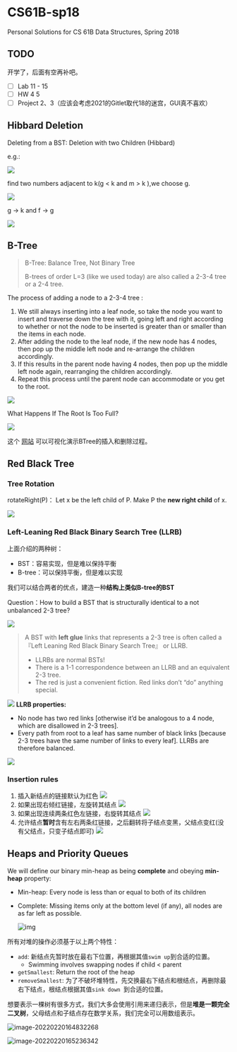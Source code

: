 



# CS61B-sp18

Personal Solutions for CS 61B Data Structures, Spring 2018

## TODO

开学了，后面有空再补吧。

- [ ] Lab 11 - 15
- [ ] HW 4 5
- [ ] Project 2、3（应该会考虑2021的Gitlet取代18的迷宫，GUI真不喜欢）

## Hibbard Deletion

Deleting from a BST: Deletion with two Children (Hibbard)

e.g.:

![](img/f4af443c.png)

find two numbers adjacent to k(g < k and m > k ),we choose g.

![](img/610cc68a.png)

g -> k and f -> g

![](img/365b8a55.png)

## B-Tree

> B-Tree: Balance Tree, Not Binary Tree
> 
> B-trees of order L=3 (like we used today) are also called a 2-3-4 tree or a 2-4 tree.

The process of adding a node to a 2-3-4 tree :

1. We still always inserting into a leaf node, so take the node you want to insert and traverse down the tree with it, going left and right according to whether or not the node to be inserted is greater than or smaller than the items in each node.
2. After adding the node to the leaf node, if the new node has 4 nodes, then pop up the middle left node and re-arrange the children accordingly. 
3. If this results in the parent node having 4 nodes, then pop up the middle left node again, rearranging the children accordingly.
4. Repeat this process until the parent node can accommodate or you get to the root.

![](img/9753a266.png)

What Happens If The Root Is Too Full?

![](img/8834e9dc.png)

这个 [网站](https://www.cs.usfca.edu/~galles/visualization/BTree.html) 可以可视化演示BTree的插入和删除过程。

## Red Black Tree
### Tree Rotation

rotateRight(P)： Let x be the left child of P. Make P the **new right child** of x.

![](img/3b821b35.png)
### Left-Leaning Red Black Binary Search Tree (LLRB)

上面介绍的两种树：

- BST：容易实现，但是难以保持平衡
- B-tree：可以保持平衡，但是难以实现

我们可以结合两者的优点，建造一种**结构上类似B-tree的BST**

Question：How to build a BST that is structurally identical to a not unbalanced 2-3 tree?

![](img/4ce609c1.png)

>A BST with **left glue** links that represents a 2-3 tree is often called a 『Left Leaning Red Black Binary Search Tree』 or LLRB.
>- LLRBs are normal BSTs!
>- There is a 1-1 correspondence between an LLRB and an equivalent 2-3 tree.
>- The red is just a convenient fiction. Red links don’t “do” anything special.

![](img/7e350dab.png)
**LLRB properties:**
- No node has two red links [otherwise it’d be analogous to a 4 node, which are disallowed in 2-3 trees].
- Every path from root to a leaf has same number of black links [because 2-3 trees have the same number of links to every leaf]. LLRBs are therefore balanced.

![](img/5348a7fe.png)

### Insertion rules

1. 插入新结点的链接默认为红色
![](img/1c80b0e1.png)
2. 如果出现右倾红链接，左旋转其结点
![](img/6a996ea8.png)
3. 如果出现连续两条红色左链接，右旋转其结点
![](img/f728403d.png)
4. 允许结点**暂时**含有左右两条红链接，之后翻转将子结点变黑，父结点变红(没有父结点，只变子结点即可)
![](img/77c2bcdf.png)



## Heaps and Priority Queues

We will define our binary min-heap as being **complete** and obeying **min-heap** property:

- Min-heap: Every node is less than or equal to both of its children

- Complete: Missing items only at the bottom level (if any), all nodes are as far left as possible.

  

  ![img](https://joshhug.gitbooks.io/hug61b/content/assets/heap-13.2.1.png)

所有对堆的操作必须基于以上两个特性：

- `add`: 新结点先暂时放在最右下位置，再根据其值`swim up`到合适的位置。
  - Swimming involves swapping nodes if child < parent
- `getSmallest`: Return the root of the heap 
- `removeSmallest`: 为了不破坏堆特性，先交换最右下结点和根结点，再删除最右下结点，根结点根据其值`sink down `到合适的位置。

想要表示一棵树有很多方式，我们大多会使用引用来递归表示，但是**堆是一颗完全二叉树**，父母结点和子结点存在数学关系，我们完全可以用数组表示。

![image-20220220164832268](img/image-20220220164832268.png)

![image-20220220165236342](img/image-20220220165236342.png)



